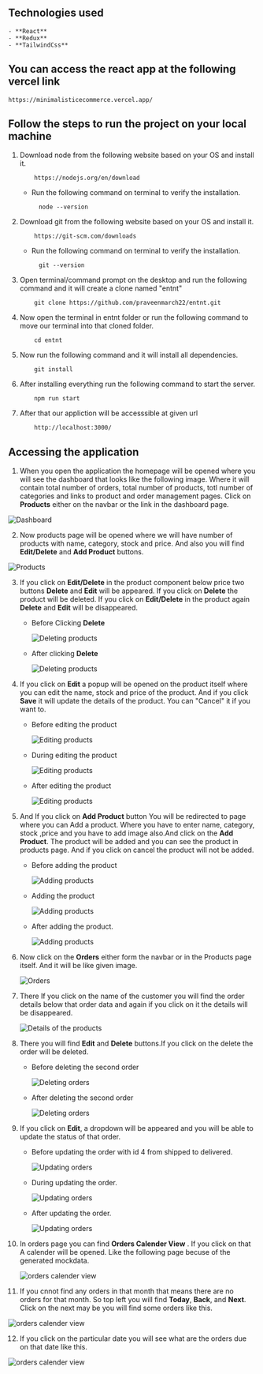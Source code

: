## **Technologies used**

    - **React**
    - **Redux**
    - **TailwindCss**

## **You can access the react app at the following vercel link**

    https://minimalisticecommerce.vercel.app/

## **Follow the steps to run the project on your local machine**

1.  Download node from the following website based on your OS and install it.

            https://nodejs.org/en/download

    - Run the following command on terminal to verify the installation.

            node --version

2.  Download git from the following website based on your OS and install it.

            https://git-scm.com/downloads

    - Run the following command on terminal to verify the installation.

            git --version

3.  Open terminal/command prompt on the desktop and run the following command and it will create a clone named "entnt"

            git clone https://github.com/praveenmarch22/entnt.git

4.  Now open the terminal in entnt folder or run the following command to move our terminal into that cloned folder.

            cd entnt

5.  Now run the following command and it will install all dependencies.

            git install

6.  After installing everything run the following command to start the server.

            npm run start

7.  After that our appliction will be accesssible at given url

            http://localhost:3000/

## **Accessing the application**

1. When you open the application the homepage will be opened where you will see the dashboard that looks like the following image. Where it will contain total number of orders, total number of products, totl number of categories and links to product and order management pages. Click on **Products** either on the navbar or the link in the dashboard page.

![Dashboard](https://github.com/praveenmarch22/entnt-pics/blob/main/1.png)

2. Now products page will be opened where we will have number of products with name, category, stock and price. And also you will find **Edit/Delete** and **Add Product** buttons.

![Products](https://github.com/praveenmarch22/entnt-pics/blob/main/2.png)

3. If you click on **Edit/Delete** in the product component below price two buttons **Delete** and **Edit** will be appeared. If you click on **Delete** the product will be deleted. If you click on **Edit/Delete** in the product again **Delete** and **Edit** will be disappeared.

   - Before Clicking **Delete**

     ![Deleting products](https://github.com/praveenmarch22/entnt-pics/blob/main/3.png)

   - After clicking **Delete**

     ![Deleting products](https://github.com/praveenmarch22/entnt-pics/blob/main/4.png)

4. If you click on **Edit** a popup will be opened on the product itself where you can edit the name, stock and price of the product. And if you click **Save** it will update the details of the product. You can "Cancel" it if you want to.

   - Before editing the product

     ![Editing products](https://github.com/praveenmarch22/entnt-pics/blob/main/5.png)

   - During editing the product

     ![Editing products](https://github.com/praveenmarch22/entnt-pics/blob/main/6.png)

   - After editing the product

     ![Editing products](https://github.com/praveenmarch22/entnt-pics/blob/main/7.png)

5. And If you click on **Add Product** button You will be redirected to page where you can Add a product. Where you have to enter name, category, stock ,price and you have to add image also.And click on the **Add Product**. The product will be added and you can see the product in products page. And if you click on cancel the product will not be added.

   - Before adding the product

     ![Adding products](https://github.com/praveenmarch22/entnt-pics/blob/main/8.png)

   - Adding the product

     ![Adding products](https://github.com/praveenmarch22/entnt-pics/blob/main/9.png)

   - After adding the product.

     ![Adding products](https://github.com/praveenmarch22/entnt-pics/blob/main/10.png)

6. Now click on the **Orders** either form the navbar or in the Products page itself. And it will be like given image.

   ![Orders](https://github.com/praveenmarch22/entnt-pics/blob/main/11.png)

7. There If you click on the name of the customer you will find the order details below that order data and again if you click on it the details will be disappeared.

   ![Details of the  products](https://github.com/praveenmarch22/entnt-pics/blob/main/12.png)

8. There you will find **Edit** and **Delete** buttons.If you click on the delete the order will be deleted.

   - Before deleting the second order

     ![Deleting orders](https://github.com/praveenmarch22/entnt-pics/blob/main/13.png)

   - After deleting the second order

     ![Deleting orders](https://github.com/praveenmarch22/entnt-pics/blob/main/14.png)

9. If you click on **Edit**, a dropdown will be appeared and you will be able to update the status of that order.

   - Before updating the order with id 4 from shipped to delivered.

     ![Updating orders](https://github.com/praveenmarch22/entnt-pics/blob/main/15.png)

   - During updating the order.

     ![Updating orders](https://github.com/praveenmarch22/entnt-pics/blob/main/16.png)

   - After updating the order.

     ![Updating orders](https://github.com/praveenmarch22/entnt-pics/blob/main/17.png)

10. In orders page you can find **Orders Calender View** . If you click on that A calender will be opened. Like the following page becuse of the generated mockdata.

    ![orders calender view](https://github.com/praveenmarch22/entnt-pics/blob/main/18.png)

11. If you cnnot find any orders in that month that means there are no orders for that month. So top left you will find **Today**, **Back**, and **Next**. Click on the next may be you will find some orders like this.

![orders calender view](https://github.com/praveenmarch22/entnt-pics/blob/main/19.png)

12. If you click on the particular date you will see what are the orders due on that date like this.

![orders calender view](https://github.com/praveenmarch22/entnt-pics/blob/main/20.png)
